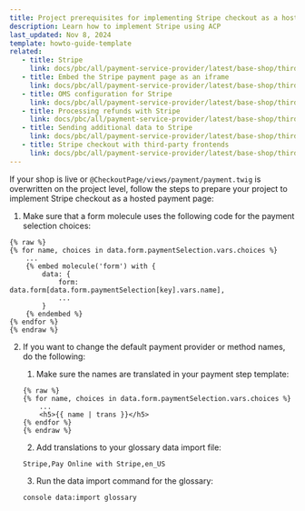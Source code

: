```yaml
---
title: Project prerequisites for implementing Stripe checkout as a hosted payment page
description: Learn how to implement Stripe using ACP
last_updated: Nov 8, 2024
template: howto-guide-template
related:
   - title: Stripe
     link: docs/pbc/all/payment-service-provider/latest/base-shop/third-party-integrations/stripe/stripe.html
   - title: Embed the Stripe payment page as an iframe
     link: docs/pbc/all/payment-service-provider/latest/base-shop/third-party-integrations/stripe/project-guidelines-for-stripe/embed-the-stripe-payment-page-as-an-iframe.html
   - title: OMS configuration for Stripe
     link: docs/pbc/all/payment-service-provider/latest/base-shop/third-party-integrations/stripe/project-guidelines-for-stripe/oms-configuration-for-stripe.html
   - title: Processing refunds with Stripe
     link: docs/pbc/all/payment-service-provider/latest/base-shop/third-party-integrations/stripe/project-guidelines-for-stripe/processing-refunds-with-stripe.html
   - title: Sending additional data to Stripe
     link: docs/pbc/all/payment-service-provider/latest/base-shop/third-party-integrations/stripe/project-guidelines-for-stripe/sending-additional-data-to-stripe.html
   - title: Stripe checkout with third-party frontends
     link: docs/pbc/all/payment-service-provider/latest/base-shop/third-party-integrations/stripe/project-guidelines-for-stripe/stripe-checkout-with-third-party-frontends.html
---
```


If your shop is live or `@CheckoutPage/views/payment/payment.twig` is overwritten on the project level, follow the steps to prepare your project to implement Stripe checkout as a hosted payment page:

1. Make sure that a form molecule uses the following code for the payment selection choices:

```twig
{% raw %}
{% for name, choices in data.form.paymentSelection.vars.choices %}
    ...
    {% embed molecule('form') with {
        data: {
            form: data.form[data.form.paymentSelection[key].vars.name],
            ...
        }
    {% endembed %}
{% endfor %}
{% endraw %}       
```

2. If you want to change the default payment provider or method names, do the following:
   1. Make sure the names are translated in your payment step template:

   ```twig
   {% raw %}
   {% for name, choices in data.form.paymentSelection.vars.choices %}
       ...
       <h5>{{ name | trans }}</h5>
   {% endfor %}
   {% endraw %}
   ```

   2. Add translations to your glossary data import file:

   ```csv
   Stripe,Pay Online with Stripe,en_US
   ```

    3. Run the data import command for the glossary:

   ```bash
   console data:import glossary
   ```
